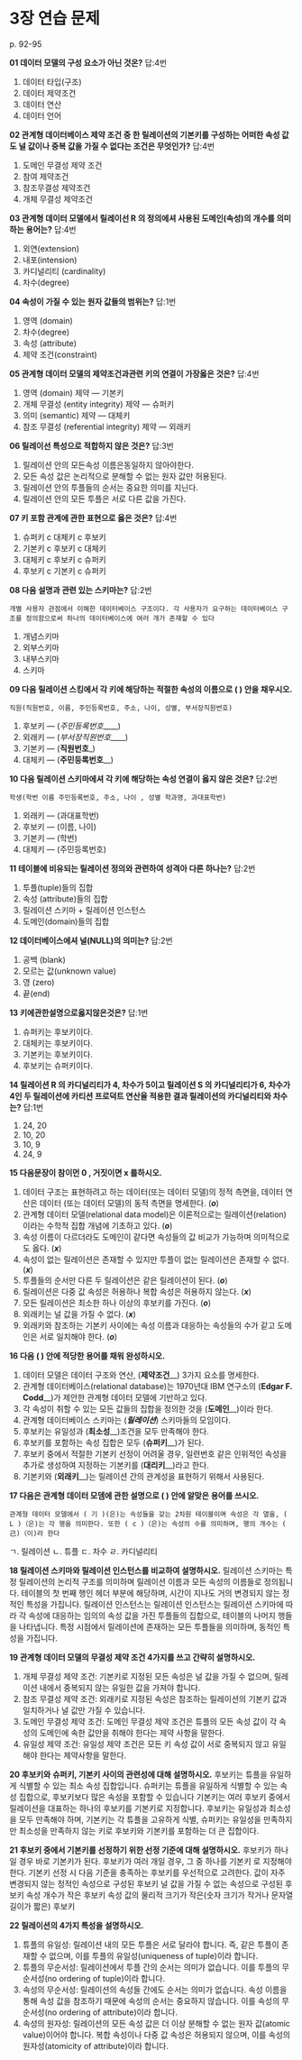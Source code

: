 # 3장 연습 문제

p. 92-95

**01 데이터 모델의 구성 요소가 아닌 것온?** 답:4번

1. 데이터 타입(구조)
2. 데이터 제약조건
3. 데이터 연산
4. 데이터 언어

**02 관계형 데이터베이스 제약 조건 중 한 릴레이션의 기본키를 구성하는 어떠한 속성 값도 널 값이나 중복 값을 가질 수 없다는 조건은 무엇인가?** 답:4번

1. 도메인 무결성 제약 조건
2. 참여 제약조건
3. 참조무결성 제약조건
4. 개체 무결성 제약조건

**03 관계형 데이터 모델에서 릴레이선 R 의 정의에셔 사용된 도메인(속성)의 개수를 의미하는 용어는?** 답:4번

1. 외연(extension)
2. 내포(intension)
3. 카디널리티 (cardinality)
4. 차수(degree)

**04 속성이 가질 수 있는 원자 값들의 범위는?** 답:1번

1. 영역 (domain)
2. 차수(degree)
3. 속성 (attribute)
4. 제약 조건(constraint)

**05 관계형 데이터 모델의 제약조건과관련 키의 연결이 가장옳은 것은?** 답:4번

1. 영역 (domain) 제약 — 기본키
2. 개체 무결성 (entity integrity) 제약 — 슈퍼키
3. 의미 (semantic) 제약 — 대체키
4. 참조 무결성 (referential integrity) 제약 — 외래키

**06 릴레이선 특성으로 적합하지 않은 것은?** 답:3번

1. 릴레이션 안의 모든속성 이름은동일하지 않아야한다.
2. 모든 속성 값은 논리적으로 분해할 수 없는 원자 값만 허용된다.
3. 릴레이션 안의 투플들의 순서는 중요한 의미를 지닌다.
4. 릴레이션 안의 모든 투플은 서로 다른 값을 가진다.

**07 키 포함 관계에 관한 표현으로 옳은 것은?** 답:4번

1. 슈퍼키 c 대체키 c 후보키
2. 기본키 c 후보키 c 대체키
3. 대체키 c 후보키 c 슈퍼키
4. 후보키 c 기본키 c 슈퍼키

**08 다음 설명과 관련 있는 스키마는?** 답:2번

`개별 사용자 관점에서 이해한 데이터베이스 구조이다. 각 사용자가 요구하는 데이터베이스 구조를 정의함으로써 하나의 데이터베이스에 여러 개가 존재할 수 있다`

1. 개념스키마
2. 외부스키마
3. 내부스키마
4. 스키마

**09 다음 릴레이션 스킹에서 각 키에 해당하는 적절한 속성의 이름으로 ( ) 안을 채우시오.**

`직원(직원번호, 이름, 주민등록번호, 주소, 나이, 성별, 부서장직원번호)`

1. 후보키 — (_주민등록번호_____)
2. 외래키 — (_부서장직원번호_____)
3. 기본키 — (__직원번호___)
4. 대체키 — (__주민등록번호____)

**10 다음 릴레이션 스키마에셔 각 키에 해당하는 속성 연결이 옳지 않은 것은?** 답:2번

`학생(학번 이름 주민등록번호, 주소, 나이 , 성별 학과명, 과대표학번)`

1. 외래키 — (과대표학번)
2. 후보키 — (이름, 나이)
3. 기본키 — (학번)
4. 대체키 — (주민등록번호)

**11 테이블에 비유되는 릴레이션 정의와 관련하여 성격아 다른 하나는?** 답:2번

1. 투플(tuple)들의 집합
2. 속성 (attribute)들의 집합
3. 릴레이션 스키마 + 릴레이션 인스턴스
4. 도메인(domain)들의 집합

**12 데이터베이스에셔 널(NULL)의 의미는?** 답:2번

1. 공백 (blank)
2. 모르는 값(unknown value)
3. 영 (zero)
4. 끝(end)

**13 키에관한설명으로옳지않은것은?** 답:1번

1. 슈퍼키는 후보키이다.
2. 대체키는 후보키이다.
3. 기본키는 후보키이다.
4. 후보키는 슈퍼키이다.

**14 릴레이션 R 의 카디널리티가 4, 차수가 5이고 릴레이션 S 의 카디널리티가 6, 차수가 4인 두 릴레이션에 카티션 프로덕트 연산율 적용한 결과 릴레이션의 카디널리티와 차수는?** 답:1번

1. 24, 20
2. 10, 20
3. 10, 9
4. 24, 9

**15 다음문장이 참이먼 0 , 거짓이면 x 를하시오.**

1. 데이터 구조는 표현하려고 하는 데이터(또는 데이터 모델)의 정적 측면을, 데이터 연산은 데이터 (또는 데이터 모델)의 동적 측면을 명세한다. (___o___)
2. 관계형 데이터 모델(relational data model)은 이론적으로는 릴레이션(relation) 이라는 수학적 집합 개념에 기초하고 있다. (___o___)
3. 속성 이름이 다르더라도 도메인이 같다면 속성들의 값 비교가 가능하며 의미적으로도 옳다. (___x___)
4. 속성이 없는 릴레이션은 존재할 수 있지만 투플이 없는 릴레이션은 존재할 수 없다. (___x___)
5. 투플들의 순서만 다른 두 릴레이션은 같은 릴레이션이 된다. (___o___)
6. 릴레이션은 다중 값 속성은 허용하나 복합 속성은 허용하지 않는다. (___x___)
7. 모든 릴레이션은 최소한 하나 이상의 후보키를 가진다. (___o___)
8. 외래키는 널 값을 가질 수 없다. (___x___)
9. 외래키와 참조하는 기본키 사이에는 속성 이름과 대응하는 속성들의 수가 같고 도메인은 서로 일치해야 한다. (___o___)

**16 다음 ( ) 안에 적당한 용어를 채워 완성하시오.**

1. 데이터 모델은 데이터 구조와 연산, (__제약조건____) 3가지 요소를 명세한다.
2. 관계형 데이터베이스(relational database)는 1970년대 IBM 연구소의 (__Edgar F. Codd____)가 제안한 관계형 데이터 모델에 기반하고 있다.
3. 각 속성이 취할 수 있는 모든 값들의 집합을 정의한 것을 (__도메인____)이라 한다.
4. 관계형 데이터베이스 스키마는 (___릴레이션___) 스키마들의 모임이다.
5. 후보키는 유일성과 (__최소성____)조건을 모두 만족해야 한다.
6. 후보키를 포함하는 속성 집합은 모두 (__슈퍼키____)가 된다.
7. 후보키 중에서 적절한 기본키 선정이 어려울 경우, 일련번호 같은 인위적인 속성을 추가로 생성하여 지정하는 기본키를 (__대리키____)라고 한다.
8. 기본키와 (__외래키____)는 릴레이션 간의 관계성을 표현하기 위해서 사용된다.

**17 다음은 관계형 데이터 모뎀에 관한 설명으로 ( ) 안에 알맞은 용어를 쓰시오.**

`관계형 데이터 모델에서 ( 기 )(은)는 속성들을 갖는 2차원 테이블이며 속성은 각 열을, ( L )（은)는 각 행을 의미한다. 또한 ( c )（은)는 속성의 수를 의미하며, 행의 개수는 ( 己)（이)라 한다`

ㄱ. 릴레이션
ㄴ. 튜플
ㄷ. 차수
ㄹ. 카디널리티

**18 릴레이션 스키마와 릴레이션 인스턴스를 비교하여 설명하시오.**
릴레이션 스키마는 특정 릴레이션의 논리적 구조를 의미하며 릴레이션 이름과 모든 속성의 이름들로 정의됩니다. 테이블의 첫 번째 행인 헤더 부분에 해당하며, 시간이 지나도 거의 변경되지 않는 정적인 특성을 가집니다. 
릴레이션 인스턴스는 릴레이션 인스턴스는 릴레이션 스키마에 따라 각 속성에 대응하는 임의의 속성 값을 가진 투플들의 집합으로, 테이블의 나머지 행들을 나타냅니다. 특정 시점에서 릴레이션에 존재하는 모든 투플들을 의미하며, 동적인 특성을 가집니다.

**19 관계형 데이터 모델의 무결성 제약 조건 4가지를 쓰고 간략히 설명하시오.**
1. 개체 무결성 제약 조건: 기본키로 지정된 모든 속성은 널 값을 가질 수 없으며, 릴레이션 내에서 중복되지 않는 유일한 값을 가져야 합니다.
2. 참조 무결성 제약 조건: 외래키로 지정된 속성은 참조하는 릴레이션의 기본키 값과 일치하거나 널 값만 가질 수 있습니다.
3. 도메인 무결성 제약 조건: 도메인 무결성 제약 조건은 튜플의 모든 속성 값이 각 속성의 도메인에 속한 값만을 취해야 한다는 제약 사항을 말한다.
4. 유일성 제약 조건: 유일성 제약 조건은 모든 키 속성 값이 서로 중복되지 않고 유일해야 한다는 제약사항을 말한다.


**20 후보키와 슈퍼키, 기본키 사이의 관련성에 대해 설명하시오.**
후보키는 튜플을 유일하게 식별할 수 있는 최소 속성 집합입니다. 슈퍼키는 튜플을 유일하게 식별할 수 있는 속성 집합으로, 후보키보다 많은 속성을 포함할 수 있습니다
기본키는 여러 후보키 중에서 릴레이션을 대표하는 하나의 후보키를 기본키로 지정합니다. 후보키는 유일성과 최소성을 모두 만족해야 하며, 기본키는 각 튜플을 고유하게 식별, 슈퍼키는 유일성을 만족하지만 최소성을 만족하지 않는 키로 후보키와 기본키를 포함하는 더 큰 집합이다.

**21 후보키 중에서 기본키를 선정하기 위한 선정 기준에 대해 설명하시오.**
후보키가 하나일 경우 바로 기본키가 된다. 후보키가 여러 개일 경우, 그 중 하나를 기본키 로 지정해야 한다. 기본키 선정 시 다음 기준을 충족하는 후보키를 우선적으로 고려한다.
값이 자주 변경되지 않는 정적인 속성으로 구성된 후보키 
널 값을 가질 수 없는 속성으로 구성된 후보키 
속성 개수가 작은 후보키 
속성 값의 물리적 크기가 작은(숫자 크기가 작거나 문자열 길이가 짧은) 후보키


**22 릴레이션의 4가지 특성을 설명하시오.**
1. 튜플의 유일성: 릴레이션 내의 모든 투플은 서로 달라야 합니다. 즉, 같은 투플이 존재할 수 없으며, 이를 투플의 유일성(uniqueness of tuple)이라 합니다.
2. 튜플의 무순서성: 릴레이션에서 투플 간의 순서는 의미가 없습니다. 이를 투플의 무순서성(no ordering of tuple)이라 합니다.
3. 속성의 무순서성: 릴레이션의 속성들 간에도 순서는 의미가 없습니다. 속성 이름을 통해 속성 값을 참조하기 때문에 속성의 순서는 중요하지 않습니다. 이를 속성의 무순서성(no ordering of attribute)이라 합니다.
4. 속성의 원자성: 릴레이션의 모든 속성 값은 더 이상 분해할 수 없는 원자 값(atomic value)이어야 합니다. 복합 속성이나 다중 값 속성은 허용되지 않으며, 이를 속성의 원자성(atomicity of attribute)이라 합니다.  


